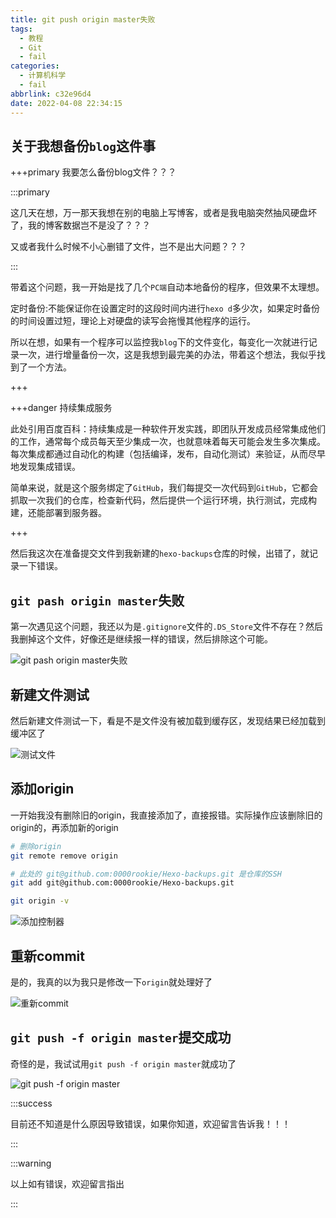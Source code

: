 ```yaml
---
title: git push origin master失败
tags:
  - 教程
  - Git
  - fail
categories:
  - 计算机科学
  - fail
abbrlink: c32e96d4
date: 2022-04-08 22:34:15
---
```


## 关于我想备份`blog`这件事

+++primary 我要怎么备份blog文件？？？

:::primary

这几天在想，万一那天我想在别的电脑上写博客，或者是我电脑突然抽风硬盘坏了，我的博客数据岂不是没了？？？

又或者我什么时候不小心删错了文件，岂不是出大问题？？？

:::

带着这个问题，我一开始是找了几个`PC端`自动本地备份的程序，但效果不太理想。

定时备份:不能保证你在设置定时的这段时间内进行`hexo d`多少次，如果定时备份的时间设置过短，理论上对硬盘的读写会拖慢其他程序的运行。

所以在想，如果有一个程序可以监控我`blog`下的文件变化，每变化一次就进行记录一次，进行增量备份一次，这是我想到最完美的办法，带着这个想法，我似乎找到了一个方法。



+++

+++danger 持续集成服务

此处引用百度百科：持续集成是一种软件开发实践，即团队开发成员经常集成他们的工作，通常每个成员每天至少集成一次，也就意味着每天可能会发生多次集成。每次集成都通过自动化的构建（包括编译，发布，自动化测试）来验证，从而尽早地发现集成错误。

简单来说，就是这个服务绑定了`GitHub`，我们每提交一次代码到`GitHub`，它都会抓取一次我们的仓库，检查新代码，然后提供一个运行环境，执行测试，完成构建，还能部署到服务器。

+++

然后我这次在准备提交文件到我新建的`hexo-backups`仓库的时候，出错了，就记录一下错误。

## `git pash origin master`失败

第一次遇见这个问题，我还以为是`.gitignore`文件的`.DS_Store`文件不存在？然后我删掉这个文件，好像还是继续报一样的错误，然后排除这个可能。

![](http://cdn.jsdelivr.net/gh/0000rookie/imgs/Hexoimgs/pmlipmng202204082309.jpg "git pash origin master失败")



## 新建文件测试

然后新建文件测试一下，看是不是文件没有被加载到缓存区，发现结果已经加载到缓冲区了

![](http://cdn.jsdelivr.net/gh/0000rookie/imgs/Hexoimgs/pmlipmng202204082313.jpg "测试文件")



## 添加origin

一开始我没有删除旧的origin，我直接添加了，直接报错。实际操作应该删除旧的origin的，再添加新的origin

```bash 删除origin mark:1,2-3
# 删除origin
git remote remove origin
```

```bash 添加origin mark:1,2-3
# 此处的 git@github.com:0000rookie/Hexo-backups.git 是仓库的SSH
git add git@github.com:0000rookie/Hexo-backups.git
```

```bash 查看origin mark:1,2-3
git origin -v
```

![](http://cdn.jsdelivr.net/gh/0000rookie/imgs/Hexoimgs/pmlipmng202204082315.jpg "添加控制器")



## 重新commit

是的，我真的以为我只是修改一下`origin`就处理好了

![](http://cdn.jsdelivr.net/gh/0000rookie/imgs/Hexoimgs/pmlipmng202204082324.jpg "重新commit")

## `git push -f origin master`提交成功

奇怪的是，我试试用`git push -f origin master`就成功了

![](http://cdn.jsdelivr.net/gh/0000rookie/imgs/Hexoimgs/pmlipmng202204082326.jpg "git push -f origin master")

:::success

目前还不知道是什么原因导致错误，如果你知道，欢迎留言告诉我！！！

:::

:::warning

以上如有错误，欢迎留言指出

:::
